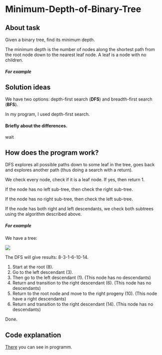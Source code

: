 # Minimum-Depth-of-Binary-Tree

## About task
Given a binary tree, find its minimum depth.

The minimum depth is the number of nodes along the shortest path from the root node down to the nearest leaf node.
 A leaf is a node with no children.

##### For example

## Solution ideas
We have two options: depth-first search (**DFS**) and breadth-first search (**BFS**).

In my program, I used depth-first search.
#### Briefly about the differences.
wait

## How does the program work?
DFS explores all possible paths down to some leaf in the tree, goes back and explores another path (thus doing a search with a return). 

We check every node, check if it is a leaf node. If yes, then return 1.

If the node has no left sub-tree, then check  the right sub-tree.

If the node has no right sub-tree, then check the left sub-tree.

If the node has both right and left descendants, we check both subtrees using the algorithm described above. 
##### For example
We have a tree:

![](https://github.com/chichikow/Minimum-Depth-of-Binary-Tree/blob/master/bin.png)

The DFS will give results: 8-3-1-6-10-14.

1. Start at the root (8).
2. Go to the left descendant (3).
3. Then go to the left descendant (1).  (This node has no descendants)
4. Return and transition to the right descendant (6). (This node has no descendants)
5. Return to the root node and move to the right progeny (10). (This node have a right descendants)
6. Return and transition to the right descendant (14). (This node has no descendants)

Done.


## Code explanation 
[There](https://github.com/chichikow/Minimum-Depth-of-Binary-Tree/blob/master/min_depth.py) you can see in programm.


